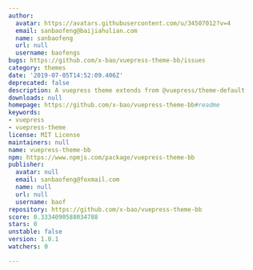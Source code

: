 ```yaml
---
author:
  avatar: https://avatars.githubusercontent.com/u/34507012?v=4
  email: sanbaofeng@baijiahulian.com
  name: sanbaofeng
  url: null
  username: baofengs
bugs: https://github.com/x-bao/vuepress-theme-bb/issues
category: themes
date: '2019-07-05T14:52:09.406Z'
deprecated: false
description: A vuepress theme extends from @vuepress/theme-default
downloads: null
homepage: https://github.com/x-bao/vuepress-theme-bb#readme
keywords:
- vuepress
- vuepress-theme
license: MIT License
maintainers: null
name: vuepress-theme-bb
npm: https://www.npmjs.com/package/vuepress-theme-bb
publisher:
  avatar: null
  email: sanbaofeng@foxmail.com
  name: null
  url: null
  username: baof
repository: https://github.com/x-bao/vuepress-theme-bb
score: 0.3334090588034788
stars: 0
unstable: false
version: 1.0.1
watchers: 0

---
```



